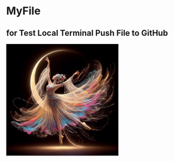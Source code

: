 
# MyFile
## for Test Local Terminal Push File to GitHub  

<img src="20240105_AIGC_Bing_美麗藝術性_S002-01.jpg" width=300>